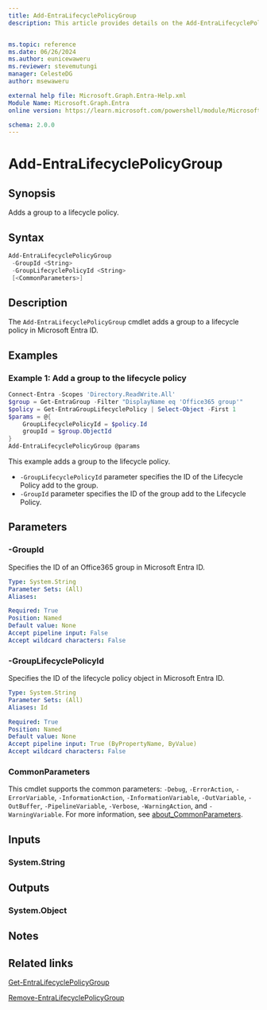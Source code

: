 ```yaml
---
title: Add-EntraLifecyclePolicyGroup
description: This article provides details on the Add-EntraLifecyclePolicyGroup command.


ms.topic: reference
ms.date: 06/26/2024
ms.author: eunicewaweru
ms.reviewer: stevemutungi
manager: CelesteDG
author: msewaweru

external help file: Microsoft.Graph.Entra-Help.xml
Module Name: Microsoft.Graph.Entra
online version: https://learn.microsoft.com/powershell/module/Microsoft.Graph.Entra/Add-EntraLifecyclePolicyGroup

schema: 2.0.0
---
```


# Add-EntraLifecyclePolicyGroup

## Synopsis

Adds a group to a lifecycle policy.

## Syntax

```powershell
Add-EntraLifecyclePolicyGroup
 -GroupId <String>
 -GroupLifecyclePolicyId <String>
 [<CommonParameters>]
```

## Description

The `Add-EntraLifecyclePolicyGroup` cmdlet adds a group to a lifecycle policy in Microsoft Entra ID.

## Examples

### Example 1: Add a group to the lifecycle policy

```powershell
Connect-Entra -Scopes 'Directory.ReadWrite.All'
$group = Get-EntraGroup -Filter "DisplayName eq 'Office365 group'"
$policy = Get-EntraGroupLifecyclePolicy | Select-Object -First 1
$params = @{
    GroupLifecyclePolicyId = $policy.Id
    groupId = $group.ObjectId
}
Add-EntraLifecyclePolicyGroup @params
```

This example adds a group to the lifecycle policy.

- `-GroupLifecyclePolicyId` parameter specifies the ID of the Lifecycle Policy add to the group.
- `-GroupId`  parameter specifies the ID of the group add to the Lifecycle Policy.

## Parameters

### -GroupId

Specifies the ID of an Office365 group in Microsoft Entra ID.

```yaml
Type: System.String
Parameter Sets: (All)
Aliases:

Required: True
Position: Named
Default value: None
Accept pipeline input: False
Accept wildcard characters: False
```

### -GroupLifecyclePolicyId

Specifies the ID of the lifecycle policy object in Microsoft Entra ID.

```yaml
Type: System.String
Parameter Sets: (All)
Aliases: Id

Required: True
Position: Named
Default value: None
Accept pipeline input: True (ByPropertyName, ByValue)
Accept wildcard characters: False
```

### CommonParameters

This cmdlet supports the common parameters: `-Debug`, `-ErrorAction`, `-ErrorVariable`, `-InformationAction`, `-InformationVariable`, `-OutVariable`, `-OutBuffer`, `-PipelineVariable`, `-Verbose`, `-WarningAction`, and `-WarningVariable`. For more information, see [about_CommonParameters](https://go.microsoft.com/fwlink/?LinkID=113216).

## Inputs

### System.String

## Outputs

### System.Object

## Notes

## Related links

[Get-EntraLifecyclePolicyGroup](Get-EntraLifecyclePolicyGroup.md)

[Remove-EntraLifecyclePolicyGroup](Remove-EntraLifecyclePolicyGroup.md)
